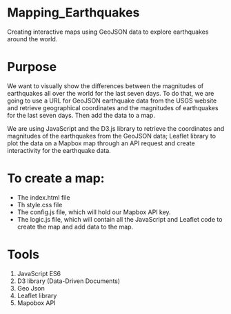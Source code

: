 # Mapping_Earthquakes
Creating interactive maps using GeoJSON data to explore earthquakes around the world.

# Purpose
We want to visually show the differences between the magnitudes of earthquakes all over the world for the last seven days. To do that, we are going to use a URL for GeoJSON earthquake data from the USGS website and retrieve geographical coordinates and the magnitudes of earthquakes for the last seven days. Then add the data to a map.

We are using JavaScript and the D3.js library to retrieve the coordinates and magnitudes of the earthquakes from the GeoJSON data; Leaflet library to plot the data on a Mapbox map through an API request and create interactivity for the earthquake data.

# To create a map:
- The index.html file
- Th style.css file
- The config.js file, which will hold our Mapbox API key.
- The logic.js file, which will contain all the JavaScript and Leaflet code to create the map and add data to the map.


# Tools
1. JavaScript ES6
2. D3 library (Data-Driven Documents)
3. Geo Json
4. Leaflet library
5. Mapobox API
